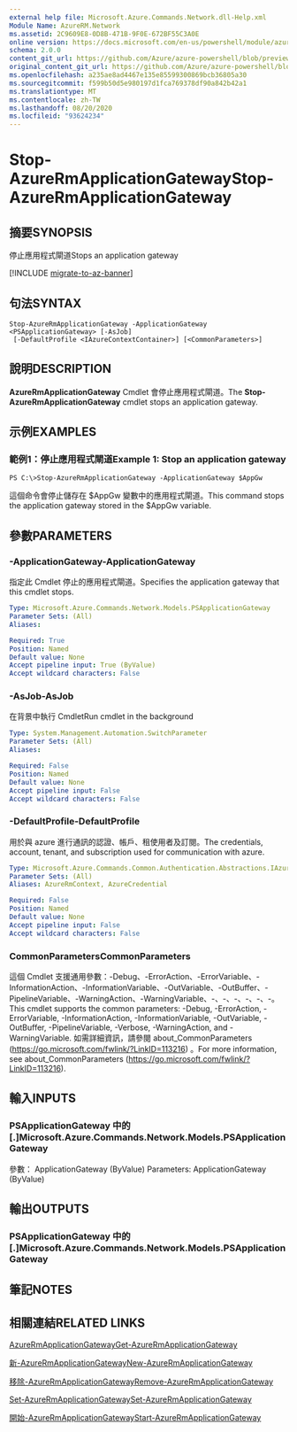 ```yaml
---
external help file: Microsoft.Azure.Commands.Network.dll-Help.xml
Module Name: AzureRM.Network
ms.assetid: 2C9609E8-0D8B-471B-9F0E-672BF55C3A0E
online version: https://docs.microsoft.com/en-us/powershell/module/azurerm.network/stop-azurermapplicationgateway
schema: 2.0.0
content_git_url: https://github.com/Azure/azure-powershell/blob/preview/src/ResourceManager/Network/Commands.Network/help/Stop-AzureRmApplicationGateway.md
original_content_git_url: https://github.com/Azure/azure-powershell/blob/preview/src/ResourceManager/Network/Commands.Network/help/Stop-AzureRmApplicationGateway.md
ms.openlocfilehash: a235ae8ad4467e135e85599300869bcb36805a30
ms.sourcegitcommit: f599b50d5e980197d1fca769378df90a842b42a1
ms.translationtype: MT
ms.contentlocale: zh-TW
ms.lasthandoff: 08/20/2020
ms.locfileid: "93624234"
---
```

# <span data-ttu-id="1f5a0-101">Stop-AzureRmApplicationGateway</span><span class="sxs-lookup"><span data-stu-id="1f5a0-101">Stop-AzureRmApplicationGateway</span></span>

## <span data-ttu-id="1f5a0-102">摘要</span><span class="sxs-lookup"><span data-stu-id="1f5a0-102">SYNOPSIS</span></span>
<span data-ttu-id="1f5a0-103">停止應用程式閘道</span><span class="sxs-lookup"><span data-stu-id="1f5a0-103">Stops an application gateway</span></span>

[!INCLUDE [migrate-to-az-banner](../../includes/migrate-to-az-banner.md)]

## <span data-ttu-id="1f5a0-104">句法</span><span class="sxs-lookup"><span data-stu-id="1f5a0-104">SYNTAX</span></span>

```
Stop-AzureRmApplicationGateway -ApplicationGateway <PSApplicationGateway> [-AsJob]
 [-DefaultProfile <IAzureContextContainer>] [<CommonParameters>]
```

## <span data-ttu-id="1f5a0-105">說明</span><span class="sxs-lookup"><span data-stu-id="1f5a0-105">DESCRIPTION</span></span>
<span data-ttu-id="1f5a0-106">**AzureRmApplicationGateway** Cmdlet 會停止應用程式閘道。</span><span class="sxs-lookup"><span data-stu-id="1f5a0-106">The **Stop-AzureRmApplicationGateway** cmdlet stops an application gateway.</span></span>

## <span data-ttu-id="1f5a0-107">示例</span><span class="sxs-lookup"><span data-stu-id="1f5a0-107">EXAMPLES</span></span>

### <span data-ttu-id="1f5a0-108">範例1：停止應用程式閘道</span><span class="sxs-lookup"><span data-stu-id="1f5a0-108">Example 1: Stop an application gateway</span></span>
```
PS C:\>Stop-AzureRmApplicationGateway -ApplicationGateway $AppGw
```

<span data-ttu-id="1f5a0-109">這個命令會停止儲存在 $AppGw 變數中的應用程式閘道。</span><span class="sxs-lookup"><span data-stu-id="1f5a0-109">This command stops the application gateway stored in the $AppGw variable.</span></span>

## <span data-ttu-id="1f5a0-110">參數</span><span class="sxs-lookup"><span data-stu-id="1f5a0-110">PARAMETERS</span></span>

### <span data-ttu-id="1f5a0-111">-ApplicationGateway</span><span class="sxs-lookup"><span data-stu-id="1f5a0-111">-ApplicationGateway</span></span>
<span data-ttu-id="1f5a0-112">指定此 Cmdlet 停止的應用程式閘道。</span><span class="sxs-lookup"><span data-stu-id="1f5a0-112">Specifies the application gateway that this cmdlet stops.</span></span>

```yaml
Type: Microsoft.Azure.Commands.Network.Models.PSApplicationGateway
Parameter Sets: (All)
Aliases:

Required: True
Position: Named
Default value: None
Accept pipeline input: True (ByValue)
Accept wildcard characters: False
```

### <span data-ttu-id="1f5a0-113">-AsJob</span><span class="sxs-lookup"><span data-stu-id="1f5a0-113">-AsJob</span></span>
<span data-ttu-id="1f5a0-114">在背景中執行 Cmdlet</span><span class="sxs-lookup"><span data-stu-id="1f5a0-114">Run cmdlet in the background</span></span>

```yaml
Type: System.Management.Automation.SwitchParameter
Parameter Sets: (All)
Aliases:

Required: False
Position: Named
Default value: None
Accept pipeline input: False
Accept wildcard characters: False
```

### <span data-ttu-id="1f5a0-115">-DefaultProfile</span><span class="sxs-lookup"><span data-stu-id="1f5a0-115">-DefaultProfile</span></span>
<span data-ttu-id="1f5a0-116">用於與 azure 進行通訊的認證、帳戶、租使用者及訂閱。</span><span class="sxs-lookup"><span data-stu-id="1f5a0-116">The credentials, account, tenant, and subscription used for communication with azure.</span></span>

```yaml
Type: Microsoft.Azure.Commands.Common.Authentication.Abstractions.IAzureContextContainer
Parameter Sets: (All)
Aliases: AzureRmContext, AzureCredential

Required: False
Position: Named
Default value: None
Accept pipeline input: False
Accept wildcard characters: False
```

### <span data-ttu-id="1f5a0-117">CommonParameters</span><span class="sxs-lookup"><span data-stu-id="1f5a0-117">CommonParameters</span></span>
<span data-ttu-id="1f5a0-118">這個 Cmdlet 支援通用參數：-Debug、-ErrorAction、-ErrorVariable、-InformationAction、-InformationVariable、-OutVariable、-OutBuffer、-PipelineVariable、-WarningAction、-WarningVariable、-、-、-、-、-、-。</span><span class="sxs-lookup"><span data-stu-id="1f5a0-118">This cmdlet supports the common parameters: -Debug, -ErrorAction, -ErrorVariable, -InformationAction, -InformationVariable, -OutVariable, -OutBuffer, -PipelineVariable, -Verbose, -WarningAction, and -WarningVariable.</span></span> <span data-ttu-id="1f5a0-119">如需詳細資訊，請參閱 about_CommonParameters (https://go.microsoft.com/fwlink/?LinkID=113216) 。</span><span class="sxs-lookup"><span data-stu-id="1f5a0-119">For more information, see about_CommonParameters (https://go.microsoft.com/fwlink/?LinkID=113216).</span></span>

## <span data-ttu-id="1f5a0-120">輸入</span><span class="sxs-lookup"><span data-stu-id="1f5a0-120">INPUTS</span></span>

### <span data-ttu-id="1f5a0-121">PSApplicationGateway 中的 [.]</span><span class="sxs-lookup"><span data-stu-id="1f5a0-121">Microsoft.Azure.Commands.Network.Models.PSApplicationGateway</span></span>
<span data-ttu-id="1f5a0-122">參數： ApplicationGateway (ByValue) </span><span class="sxs-lookup"><span data-stu-id="1f5a0-122">Parameters: ApplicationGateway (ByValue)</span></span>

## <span data-ttu-id="1f5a0-123">輸出</span><span class="sxs-lookup"><span data-stu-id="1f5a0-123">OUTPUTS</span></span>

### <span data-ttu-id="1f5a0-124">PSApplicationGateway 中的 [.]</span><span class="sxs-lookup"><span data-stu-id="1f5a0-124">Microsoft.Azure.Commands.Network.Models.PSApplicationGateway</span></span>

## <span data-ttu-id="1f5a0-125">筆記</span><span class="sxs-lookup"><span data-stu-id="1f5a0-125">NOTES</span></span>

## <span data-ttu-id="1f5a0-126">相關連結</span><span class="sxs-lookup"><span data-stu-id="1f5a0-126">RELATED LINKS</span></span>

[<span data-ttu-id="1f5a0-127">AzureRmApplicationGateway</span><span class="sxs-lookup"><span data-stu-id="1f5a0-127">Get-AzureRmApplicationGateway</span></span>](./Get-AzureRmApplicationGateway.md)

[<span data-ttu-id="1f5a0-128">新-AzureRmApplicationGateway</span><span class="sxs-lookup"><span data-stu-id="1f5a0-128">New-AzureRmApplicationGateway</span></span>](./New-AzureRmApplicationGateway.md)

[<span data-ttu-id="1f5a0-129">移除-AzureRmApplicationGateway</span><span class="sxs-lookup"><span data-stu-id="1f5a0-129">Remove-AzureRmApplicationGateway</span></span>](./Remove-AzureRmApplicationGateway.md)

[<span data-ttu-id="1f5a0-130">Set-AzureRmApplicationGateway</span><span class="sxs-lookup"><span data-stu-id="1f5a0-130">Set-AzureRmApplicationGateway</span></span>](./Set-AzureRmApplicationGateway.md)

[<span data-ttu-id="1f5a0-131">開始-AzureRmApplicationGateway</span><span class="sxs-lookup"><span data-stu-id="1f5a0-131">Start-AzureRmApplicationGateway</span></span>](./Start-AzureRmApplicationGateway.md)


